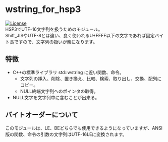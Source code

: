 # wstring_for_hsp3 
[![License](https://img.shields.io/badge/License-Apache%202.0-blue.svg)](https://github.com/inonote/wstring_for_hsp3/blob/master/LICENSE)  
HSP3でUTF-16文字列を扱うためのモジュール。  
Shift_JISやUTF-8とは違い、良く使われるU+FFFF以下の文字であれば固定バイト長ですので、文字列の扱いが楽になります。

## 特徴
* C++の標準ライブラリ std::wstring に近い関数、命令。
  * 文字列の挿入、削除、置き換え、比較、検索、取り出し、交換、配列にコピー。
  * NULL終端文字列へのポインタの取得。
* NULL文字を文字列中に含むことが出来る。

## バイトオーダーについて
このモジュールは、LE、BEどちらでも使用できるようになっていますが、ANSI版の関数、命令の引数の文字列はUTF-16LEに変換されます。
